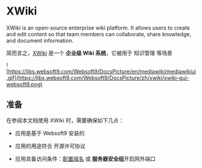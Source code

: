 # XWiki

XWiki is an open-source enterprise wiki platform. It allows users to create and edit content so that team members can collaborate, share knowledge, and document information.

简而言之，[XWiki](https://www.xwiki.org/) 是一个 **企业级 Wiki 系统**，它被用于 知识管理  等场景


![https://libs.websoft9.com/Websoft9/DocsPicture/en/mediawiki/mediawikiui.gif](https://libs.websoft9.com/Websoft9/DocsPicture/zh/xwiki/xwiki-gui-websoft9.png)


## 准备

在参阅本文档使用 XWiki 时，需要确保如下几点：

- 应用是基于 Websoft9 安装的

- 应用的用途符合 [](https://opensource.org/licenses/LGPL-2.1) 开源许可协议

- 应用具备访问条件：[配置域名](./guide/appsetdomain) 或 **服务器安全组**开启网外端口